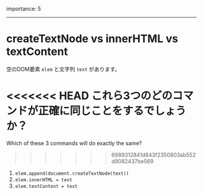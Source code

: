 importance: 5

---

# createTextNode vs innerHTML vs textContent

空のDOM要素 `elem` と文字列 `text` があります。

<<<<<<< HEAD
これら3つのどのコマンドが正確に同じことをするでしょうか？
=======
Which of these 3 commands will do exactly the same?
>>>>>>> 6989312841d843f2350803ab552d9082437be569

1. `elem.append(document.createTextNode(text))`
2. `elem.innerHTML = text`
3. `elem.textContent = text`
